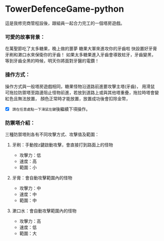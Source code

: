 # TowerDefenceGame-python
這是我修完商管程設後，跟組員一起合力完工的一個塔房遊戲。

### 可愛的故事背景：
在萬聖節吃了太多糖果，晚上做的噩夢
糖果大軍來進攻你的牙齒啦
快設置好牙膏牙刷和漱口水來保衛你的牙齒！
如果太多糖果進入牙齒會導致蛀牙，牙齒變黑，等到牙齒全黑的時候，明天你將面對牙醫的電鑽！

### 操作方式：
操作方式與一般塔房遊戲相同，糖果怪物沿道路前進要攻擊主塔(牙齒)，
用滑鼠可拖拉防禦塔至路邊阻止怪物前進，若放到道路上或與其他塔重疊，拖拉時塔會變紅色且無法放置，
顏色正常時才能放置，放置成功後會扣除金幣，
- [x] `請在任意處點一下滑鼠左鍵`後繼續下項操作。

### 防禦塔介紹：
三種防禦塔則各有不同攻擊方式、攻擊值及範圍：

1. 牙刷：手動按z鍵啟動攻擊，會直接打到路面上的怪物
    - 攻擊力：低
    - 速度：高
    - 範圍：小
  
2. 牙膏：會自動攻擊範圍內的怪物
    - 攻擊力：中
    - 速度：中
    - 範圍：中
  
3. 漱口水：會自動攻擊範圍內的怪物
    - 攻擊力：高
    - 速度：低
    - 範圍：大               
